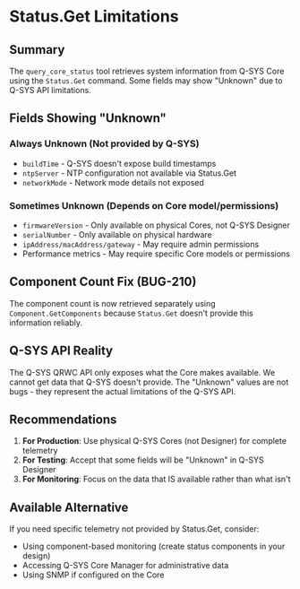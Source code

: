 # Status.Get Limitations

## Summary
The `query_core_status` tool retrieves system information from Q-SYS Core using the `Status.Get` command. Some fields may show "Unknown" due to Q-SYS API limitations.

## Fields Showing "Unknown"

### Always Unknown (Not provided by Q-SYS)
- `buildTime` - Q-SYS doesn't expose build timestamps
- `ntpServer` - NTP configuration not available via Status.Get
- `networkMode` - Network mode details not exposed

### Sometimes Unknown (Depends on Core model/permissions)
- `firmwareVersion` - Only available on physical Cores, not Q-SYS Designer
- `serialNumber` - Only available on physical hardware
- `ipAddress/macAddress/gateway` - May require admin permissions
- Performance metrics - May require specific Core models or permissions

## Component Count Fix (BUG-210)
The component count is now retrieved separately using `Component.GetComponents` because `Status.Get` doesn't provide this information reliably.

## Q-SYS API Reality
The Q-SYS QRWC API only exposes what the Core makes available. We cannot get data that Q-SYS doesn't provide. The "Unknown" values are not bugs - they represent the actual limitations of the Q-SYS API.

## Recommendations
1. **For Production**: Use physical Q-SYS Cores (not Designer) for complete telemetry
2. **For Testing**: Accept that some fields will be "Unknown" in Q-SYS Designer
3. **For Monitoring**: Focus on the data that IS available rather than what isn't

## Available Alternative
If you need specific telemetry not provided by Status.Get, consider:
- Using component-based monitoring (create status components in your design)
- Accessing Q-SYS Core Manager for administrative data
- Using SNMP if configured on the Core